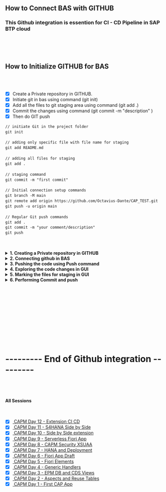 ## How to Connect BAS with GITHUB

### This Github integration is essention for CI - CD Pipeline in SAP BTP cloud 

</br>
</br>
</br>

## How to Initialize GITHUB for BAS 
</br>
</br>

- [x] Create a Private repository in GITHUB.
- [x] Initiate git in bas using command (git init)
- [x] Add all the files to git staging area using command (git add .)
- [x] Commit the changes using command (git commit -m "description" )
- [x] Then do GIT push

```md
// initiate Git in the project folder
git init

// adding only specific file with file name for staging
git add README.md

// adding all files for staging 
git add .

// staging command 
git commit -m "first commit"

// Initial connection setup commands
git branch -M main
git remote add origin https://github.com/Octavius-Dante/CAP_TEST.git
git push -u origin main

// Regular Git push commands
git add .
git commit -m "your comment/description"
git push

```
</br>
</br>

<details>
<summary> <b>1. Creating a Private repository in GITHUB </b> </summary>
</br>
</br>
Login to github account

</br>
</br>
<img src="./files/bg_1.png" >
</br>
</br>

Create a repository
</br>
</br>
<img src="./files/bg_2.png" >
</br>
</br>

next step
</br>
</br>
<img src="./files/bg_3.png" >
</br>
</br>

next step
</br>
</br>
<img src="./files/bg_4.png" >
</br>
</br>

copy the link shown below 
</br>
</br>
<img src="./files/bg_5.png" >
</br>
</br>
</details>

<details>
<summary> <b> 2. Connecting github in BAS </b> </summary>
</br>
</br>
<img src="./files/bg_6.png" >
</br>
</br>
<img src="./files/bg_7.png" >
</br>
</br>
<img src="./files/bg_8.png" >
</br>
</br>
<img src="./files/bg_9.png" >
</br>
</br>

in the next step copy the 3 lines from github repository and paste it in BAS
to complete the push and proceed to connection
</br>
</br>
<img src="./files/bg_10.png" >
</br>
</br>
<img src="./files/bg_11.png" >
</br>
</br>
<img src="./files/bg_12.png" >
</br>
</br>
<img src="./files/bg_13.png" >
</br>
</br>
<img src="./files/bg_14.png" >
</br>
</br>
<img src="./files/bg_15.png" >
</br>
</br>
<img src="./files/bg_16.png" >
</br>
</br>
<img src="./files/bg_17.png" >
</br>
</br>

Git repository got updated from BAS as shown below 
</br>
</br>
<img src="./files/bg_18.png" >
</br>
</br>
</details>


<details>
<summary> <b> 3. Pushing the code using Push command</b> </summary>
</br>
</br>

Now code any changes to project is tracked by BAS as shown below
</br>
</br>
making small change in the code and it is reflected with a marker
</br>
</br>
<img src="./files/bg_19.png" >
</br>
</br>

We can push the changes to git hub using following commands every time 
</br> when there is a build completion
</br>

```bat

git add .
git commit -m "your comment/description"
git push

```

</br>
</br>
</br>

<img src="./files/bg_20a.png" >
</br>
</br>
<img src="./files/bg_21.png" >
</br>
</br>
<img src="./files/bg_22.png" >
</br>
</br>
</br>
</br>
</details>


<details>
<summary> <b> 4. Exploring the code changes in GUI</b> </summary>

Making some random changes in multiple files
</br>
</br>
<img src="./files/bg_23.png" >
</br>
</br>
<img src="./files/bg_24.png" >
</br>
</br>
<img src="./files/bg_25.png" >
</br>
</br>

Now there is an extension in BAS we can access to see all the changes 
</br>
</br>
<img src="./files/bg_26.png" >
</br>
</br>

All changes are listed in this section 
</br>
</br>
<img src="./files/bg_27.png" >
</br>
</br>

Changes can be compared when any item is slected here
</br>
</br>
<img src="./files/bg_28.png" >
</br>
</br>


Changes can be reverted using this button
</br>
</br>
<img src="./files/bg_29.png" >
</br>
</br>
<img src="./files/bg_29a.png" >
</br>
</br>

Changes can be navigated using these tools
</br>
</br>
<img src="./files/bg_30.png" >
</br>
</br>
</br>
</details>

<details>
<summary> <b> 5. Marking the files for staging in GUI </b> </summary>
</br>
</br>

No by selecting the plus button this file will be used for Staging
</br>
</br>
<img src="./files/bg_31.png" >
</br>
</br>

Stagign ready files and not staged files are listed
</br>
</br>
<img src="./files/bg_32.png" >
</br>
</br>
</details>

<details>
<summary> <b> 6. Performing Commit and push </b> </summary>
</br>
</br>
<img src="./files/bg_33.png" >
</br>
</br>

Next step
</br>
</br>
<img src="./files/bg_34.png" >
</br>
</br>

Github prompt for running periodic changes (Choosing Yes is advisable)
</br>
</br>
<img src="./files/bg_35.png" >
</br>
</br>

Checking the reflected changes in Github
</br>
</br>
<img src="./files/bg_36.png" >
</br>
</br>
</details>


</br>
</br>
</br>


<!--

</br>
</br>

``` cds 
	


``` 

</br>
</br>
<img src="./files/capmd7-1.png" >
</br>
</br>

## MyService.js 
</br>
</br>

```js



```
</br>
<img src="./files/capmd7-2.png" >
</br>
</br>



<details>
<summary> <b> ALL CODE CHANGES - TODAY SESSION </b> </summary>
</br>
</br>

</br>
</br>

</br>
</br>
</details>


-->


</br>
</br>
</br>
</br>
</br>
</br>
</br>
</br>

# --------- End of Github integration ---------

<p align="center"> 
	
</br>
</br>

#### All Sessions
</br>

- [x] <a href="https://github.com/Octavius-Dante/Tetra_Proxima/tree/main/CAPM-DAY-12"> CAPM Day 12 - Extension CI CD</a>
- [x] <a href="https://github.com/Octavius-Dante/Tetra_Proxima/tree/main/CAPM-DAY-11"> CAPM Day 11 - S4HANA Side by Side</a>
- [x] <a href="https://github.com/Octavius-Dante/Tetra_Proxima/tree/main/CAPM-DAY-10"> CAPM Day 10 - Side by Side extension</a>
- [x] <a href="https://github.com/Octavius-Dante/Tetra_Proxima/tree/main/CAPM-DAY-9"> CAPM Day 9 - Serverless Fiori App</a>
- [x] <a href="https://github.com/Octavius-Dante/Tetra_Proxima/tree/main/CAPM-DAY-8"> CAPM Day 8 - CAPM Security XSUAA</a>
- [x] <a href="https://github.com/Octavius-Dante/Tetra_Proxima/tree/main/CAPM-DAY-7"> CAPM Day 7 - HANA and Deployment</a>
- [x] <a href="https://github.com/Octavius-Dante/Tetra_Proxima/tree/main/CAPM-DAY-6"> CAPM Day 6 - Fiori App Draft</a>
- [x] <a href="https://github.com/Octavius-Dante/Tetra_Proxima/tree/main/CAPM-DAY-5"> CAPM Day 5 - Fiori Elements</a>
- [x] <a href="https://github.com/Octavius-Dante/Tetra_Proxima/tree/main/CAPM-DAY-4"> CAPM Day 4 - Generic Handlers</a>
- [x] <a href="https://github.com/Octavius-Dante/Tetra_Proxima/tree/main/CAPM-DAY-3"> CAPM Day 3 - EPM DB and CDS Views</a>
- [x] <a href="https://github.com/Octavius-Dante/Tetra_Proxima/tree/main/CAPM-DAY-2"> CAPM Day 2 - Aspects and Reuse Tables</a>
- [x] <a href="https://github.com/Octavius-Dante/Tetra_Proxima/tree/main/CAPM-DAY-1"> CAPM Day 1 - First CAP App </a>

</br>
</br>

</p>
